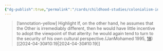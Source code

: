 ```yaml
---
{"dg-publish":true,"permalink":"/cards/childhood-studies/colonialism-in-terms-of-difference/","created":"2024-04-30T10:35:58.885+08:00","updated":"2024-07-31T16:21:34.325+08:00"}
---
```


> [!annotation-yellow] Highlight
>If, on the other hand, he
assumes that the Other is irremediably different, then he would have little incentive to adopt the viewpoint of that alterity: he would again tend to turn to the security of his own cultural perspective.(JanMohamed 1995, [18](zotero://open-pdf/library/items/AP4X9TIW?page=1&annotation=WYKLTJY5))
> [[2024-04-30#10:19\|2024-04-30#10:19]]

